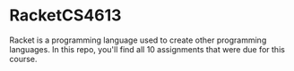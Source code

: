 # RacketCS4613

Racket is a programming language used to create other programming languages. In this repo, you'll find all 10 assignments that were due for this course.
